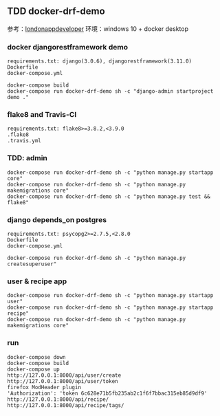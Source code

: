 ## TDD docker-drf-demo
参考：[londonappdeveloper](https://www.londonappdeveloper.com/product/build-a-backend-rest-api-with-python-django-advanced/)
环境：windows 10 + docker desktop
### docker  djangorestframework demo
```text
requirements.txt: django(3.0.6), djangorestframework(3.11.0)
Dockerfile
docker-compose.yml
```
```commandline
docker-compose build
docker-compose run docker-drf-demo sh -c "django-admin startproject demo ."
```
### flake8 and Travis-CI
```text
requirements.txt: flake8>=3.8.2,<3.9.0
.flake8
.travis.yml
```
### TDD: admin 
```commandline
docker-compose run docker-drf-demo sh -c "python manage.py startapp core"
docker-compose run docker-drf-demo sh -c "python manage.py makemigrations core"
docker-compose run docker-drf-demo sh -c "python manage.py test && flake8"
```
### django depends_on postgres
```text
requirements.txt: psycopg2>=2.7.5,<2.8.0
Dockerfile
docker-compose.yml
```
```commandline
docker-compose run docker-drf-demo sh -c "python manage.py createsuperuser"
```
### user & recipe app
```commandline
docker-compose run docker-drf-demo sh -c "python manage.py startapp user"
docker-compose run docker-drf-demo sh -c "python manage.py startapp recipe"
docker-compose run docker-drf-demo sh -c "python manage.py makemigrations core"
```
### run
```text
docker-compose down
docker-compose build
docker-compose up
http://127.0.0.1:8000/api/user/create
http://127.0.0.1:8000/api/user/token
firefox ModHeader plugin
'Authorization': 'token 6c628e71b5fb235ab2c1f6f7bbac315eb85d9df9'
http://127.0.0.1:8000/api/recipe/
http://127.0.0.1:8000/api/recipe/tags/
```